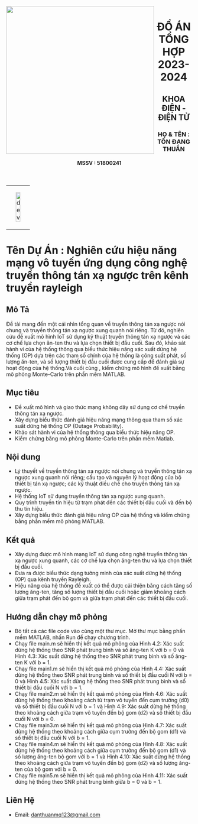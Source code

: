 <img align="left" width="400" src="https://github.githubassets.com/images/modules/profile/profile-first-repo.svg">
<h1 align="center">ĐỒ ÁN TỔNG HỢP 2023-2024</h1>
<p align="center">
  <h2 align="center">KHOA ĐIỆN - ĐIỆN TỬ </h2> 
  <h3 align="center">HỌ & TÊN : TÔN ĐANG THUẦN </h3>
  <h4 align="center">MSSV : 51800241</h4
</p>

<br />


<table style="width:100%;">
  <tr>
    </td>
    <td>
      <p align="center"> 
        <img src="https://camo.githubusercontent.com/7de37139d0b4c1ce40865e799b446c0e963a3dd8fb68d239707237c40604fa3d/68747470733a2f2f63646e2e6472696262626c652e636f6d2f75736572732f3733303730332f73637265656e73686f74732f363538313234332f6176656e746f2e676966" alt="dev" width="50%"/>
      </p>
    </td>
  </tr>
</table>


# Tên Dự Án : Nghiên cứu hiệu năng mạng vô tuyến ứng dụng công nghệ truyền thông tán xạ ngược trên kênh truyền rayleigh
## Mô Tả

Đề tài mang đến một cái nhìn tổng quan về truyền thông tán xạ ngược nói chung và truyền thông tán xạ ngược xung quanh nói riêng. Từ đó, nghiên cứu đề xuất mô hình IoT sử dụng kỹ thuật truyền thông tán xạ ngược và các cơ chế lựa chọn ăn-ten thu và lựa chọn thiết bị đầu cuối. Sau đó, khảo sát hành vi của hệ thống thông qua biểu thức hiệu năng xác xuất dừng hệ thống (OP) dựa trên các tham số chính của hệ thống là công suất phát, số lượng ăn-ten, và số lượng thiết bị đầu cuối được cung cấp để đánh giá sự hoạt động của hệ thống.Và cuối cùng , kiểm chứng mô hình đề xuất bằng mô phỏng Monte-Carlo trên phần mềm MATLAB. 

## Mục tiêu
   
- Đề xuất mô hình và giao thức mạng không dây sử dụng cơ chế truyền thông tán xạ ngược.
- Xây dựng biểu thức đánh giá hiệu năng mạng thông qua tham số xác suất dừng hệ thống OP (Outage Probability).
- Khảo sát hành vi của hệ thống thông qua biểu thức hiệu năng OP.
- Kiểm chứng bằng mô phỏng Monte-Carlo trên phần mềm Matlab.

## Nội dung

- Lý thuyết về truyền thông tán xạ ngược nói chung và truyền thông tán xạ ngược xung quanh nói riêng; cấu tạo và nguyên lý hoạt động của bộ thiết bị tán xạ ngược; các kỹ thuật điều chế cho truyền thông tán xạ ngược.
- Hệ thống IoT sử dụng truyền thông tán xạ ngược xung quanh.
- Quy trình truyền tín hiệu từ trạm phát đến các thiết bị đầu cuối và đến bộ thu tín hiệu. 
- Xây dựng biểu thức đánh giá hiệu năng OP của hệ thống và kiểm chứng bằng phần mềm mô phỏng MATLAB.
## Kết quả
- Xây dựng được mô hình mạng IoT sử dụng công nghệ truyền thông tán xạ ngược xung quanh, các cơ chế lựa chọn ăng-ten thu và lựa chọn thiết bị đầu cuối.
- Đưa ra được biểu thức dạng tường minh của xác suất dừng hệ thống (OP) qua kênh truyền Rayleigh.
- Hiệu năng của hệ thống đề xuất có thể được cải thiện bằng cách tăng số lượng ăng-ten, tăng số lượng thiết bị đầu cuối hoặc giảm khoảng cách giữa trạm phát đến bộ gom và giữa trạm phát đến các thiết bị đầu cuối.

## Hướng dẫn chạy mô phỏng 
- Bỏ tất cả các file code vào cùng một thư mục. Mở thư mục bằng phần mềm MATLAB, nhấn Run để chạy chương trình.
- Chạy file main.m sẽ hiển thị kết quả mô phỏng của Hình 4.2: Xác suất dừng hệ thống theo SNR phát trung bình và số ăng-ten K với b = 0 và Hình 4.3: Xác suất dừng hệ thống theo SNR phát trung bình và số ăng-ten K với b = 1.
- Chạy file main1.m sẽ hiển thị kết quả mô phỏng của Hình 4.4: Xác suất dừng hệ thống theo SNR phát trung bình và số thiết bị đầu cuối N với b = 0 và Hình 4.5: Xác suất dừng hệ thống theo SNR phát trung bình và số thiết bị đầu cuối N với b = 1.
- Chạy file main2.m sẽ hiển thị kết quả mô phỏng của Hình 4.6:  Xác suất dừng hệ thống theo khoảng cách từ trạm vô tuyến đến cụm trưởng (d0) và số thiết bị đầu cuối N với b = 1 và Hình 4.9: Xác suất dừng hệ thống theo khoảng cách giữa trạm vô tuyến đến bộ gom (d2) và số thiết bị đầu cuối N với b = 0.
- Chạy file main3.m sẽ hiển thị kết quả mô phỏng của Hình 4.7: Xác suất dừng hệ thống theo khoảng cách giữa cụm trưởng đến bộ gom (d1) và số thiết bị đầu cuối N với b = 1.
- Chạy file main4.m sẽ hiển thị kết quả mô phỏng của Hình 4.8: Xác suất dừng hệ thống theo khoảng cách giữa cụm trưởng đến bộ gom (d1) và số lượng ăng-ten bộ gom với b = 1 và Hình 4.10: Xác suất dừng hệ thống theo khoảng cách giữa trạm vô tuyến đến bộ gom (d2) và số lượng ăng-ten của bộ gom với b = 0.
- Chạy file main5.m sẽ hiển thị kết quả mô phỏng của Hình 4.11: Xác suất dừng hệ thống theo SNR phát trung bình giữa b = 0 và b = 1.

## Liên Hệ
- Email: danthuanmq123@gmail.com
